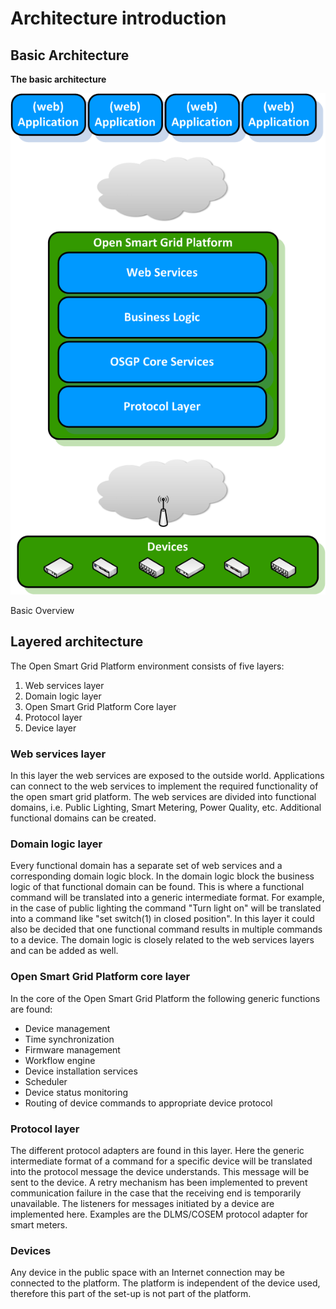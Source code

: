 <!--
SPDX-FileCopyrightText: Contributors to the Documentation project

SPDX-License-Identifier: Apache-2.0
-->

# Architecture introduction

## Basic Architecture

**The basic architecture**

![alt ](../.gitbook/assets/basic-architecture.png)

Basic Overview

## Layered architecture

The Open Smart Grid Platform environment consists of five layers:

1. Web services layer
2. Domain logic layer
3. Open Smart Grid Platform Core layer
4. Protocol layer
5. Device layer

### Web services layer

In this layer the web services are exposed to the outside world. Applications can connect to the web services to implement the required functionality of the open smart grid platform. The web services are divided into functional domains, i.e. Public Lighting, Smart Metering, Power Quality, etc. Additional functional domains can be created.

### Domain logic layer

Every functional domain has a separate set of web services and a corresponding domain logic block. In the domain logic block the business logic of that functional domain can be found. This is where a functional command will be translated into a generic intermediate format. For example, in the case of public lighting the command "Turn light on" will be translated into a command like "set switch\(1\) in closed position". In this layer it could also be decided that one functional command results in multiple commands to a device. The domain logic is closely related to the web services layers and can be added as well.

### Open Smart Grid Platform core layer

In the core of the Open Smart Grid Platform the following generic functions are found:

* Device management
* Time synchronization
* Firmware management
* Workflow engine
* Device installation services
* Scheduler
* Device status monitoring
* Routing of device commands to appropriate device protocol

### Protocol layer

The different protocol adapters are found in this layer. Here the generic intermediate format of a command for a specific device will be translated into the protocol message the device understands. This message will be sent to the device. A retry mechanism has been implemented to prevent communication failure in the case that the receiving end is temporarily unavailable. The listeners for messages initiated by a device are implemented here. Examples are the DLMS/COSEM protocol adapter for smart meters.

### Devices

Any device in the public space with an Internet connection may be connected to the platform. The platform is independent of the device used, therefore this part of the set-up is not part of the platform.


